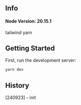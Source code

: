 ## Info

#### Node Version: 20.15.1

tailwind
yarn

## Getting Started

First, run the development server:

```bash
yarn dev
```

## History

[240923] - init
